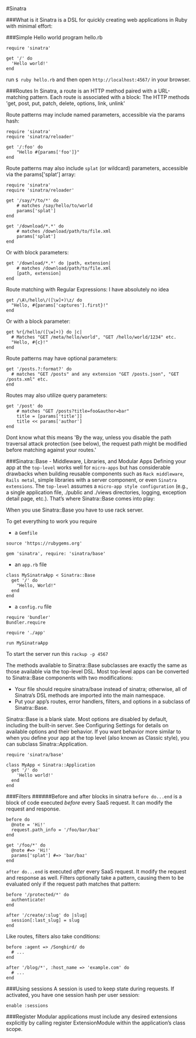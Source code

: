 #Sinatra

###What is it
Sinatra is a DSL for quickly creating web applications in Ruby with minimal effort:

###Simple Hello world program 
hello.rb
```
require 'sinatra'

get '/' do
  'Hello world!'
end
```

run `$ ruby hello.rb` and then open `http://localhost:4567/` in your browser.

###Routes
In Sinatra, a route is an HTTP method paired with a URL-matching pattern. Each route is associated with a block: The HTTP methods 'get, post, put, patch, delete, options, link, unlink'

Route patterns may include named parameters, accessible via the params hash:

```
require 'sinatra'
require 'sinatra/reloader'

get '/:foo' do
    "Hello #{params['foo']}"
end
```
Route patterns may also include `splat` (or wildcard) parameters, accessible via the params['splat'] array:

```
require 'sinatra'
require 'sinatra/reloader'

get '/say/*/to/*' do
    # matches /say/hello/to/world
    params['splat']
end

get '/download/*.*' do
    # matches /download/path/to/file.xml
    params['splat']
end 
```
Or with block parameters:
```
get '/download/*.*' do |path, extension|
    # matches /download/path/to/file.xml
    [path, extension]
end 
```

Route matching with Regular Expressions:
I have absolutely no idea
```
get /\A\/hello\/([\w]+)\z/ do
  "Hello, #{params['captures'].first}!"
end
```
Or with a block parameter:

```
get %r{/hello/([\w]+)} do |c|
  # Matches "GET /meta/hello/world", "GET /hello/world/1234" etc.
  "Hello, #{c}!"
end
```

Route patterns may have optional parameters:
```
get '/posts.?:format?' do
  # matches "GET /posts" and any extension "GET /posts.json", "GET /posts.xml" etc.
end
```

Routes may also utilize query parameters:
```
get '/post' do
    # matches "GET /posts?title=foo&author=bar"
    title = [params['title']]
    title << params['author']
end
```
Dont know what this means 'By the way, unless you disable the path traversal attack protection (see below), the request path might be modified before matching against your routes.'


###Sinatra::Base - Middleware, Libraries, and Modular Apps
Defining your app at the `top-level` works well for `micro-apps` but has considerable drawbacks when building reusable components such as `Rack middleware`, `Rails metal`, simple libraries with a server component, or even `Sinatra extensions`. The `top-level` assumes a `micro-app style configuration` (e.g., a single application file, ./public and ./views directories, logging, exception detail page, etc.). That’s where Sinatra::Base comes into play:

When you use Sinatra::Base you have to use rack server. 

To get everything to work you require 
* a `Gemfile`
```
source 'https://rubygems.org'

gem 'sinatra', require: 'sinatra/base'
```
* an `app.rb` file
```
class MySinatraApp < Sinatra::Base
  get '/' do
    "Hello, World!"
  end
end
```
* a `config.ru` file

```
require 'bundler'
Bundler.require

require './app'

run MySinatraApp
```

To start the server run this `rackup -p 4567`

The methods available to Sinatra::Base subclasses are exactly the same as those available via the top-level DSL.
Most top-level apps can be converted to Sinatra::Base components with two modifications:
* Your file should require sinatra/base instead of sinatra; otherwise, all of Sinatra’s DSL methods are imported into the main namespace.
* Put your app’s routes, error handlers, filters, and options in a subclass of Sinatra::Base.

Sinatra::Base is a blank slate. Most options are disabled by default, including the built-in server. See Configuring Settings for details on available options and their behavior. If you want behavior more similar to when you define your app at the top level (also known as Classic style), you can subclass Sinatra::Application.
```
require 'sinatra/base'

class MyApp < Sinatra::Application
  get '/' do
    'Hello world!'
  end
end
```

###Filters
######Before and after blocks in sinatra
`before do...end` is a block of code executed *before* every SaaS request. It can modify the request and response.

```
before do
  @note = 'Hi!'
  request.path_info = '/foo/bar/baz'
end

get '/foo/*' do
  @note #=> 'Hi!'
  params['splat'] #=> 'bar/baz'
end
```

`after do...end` is executed *after* every SaaS request. It modify the request and response as well.
Filters optionally take a pattern, causing them to be evaluated only if the request path matches that pattern:

```
before '/protected/*' do
  authenticate!
end

after '/create/:slug' do |slug|
  session[:last_slug] = slug
end

```
Like routes, filters also take conditions:

```
before :agent => /Songbird/ do
  # ...
end

after '/blog/*', :host_name => 'example.com' do
  # ...
end
```

###Using sessions 
A session is used to keep state during requests. If activated, you have one session hash per user session:

```
enable :sessions
```

###Register 
Modular applications must include any desired extensions explicitly by calling register ExtensionModule within the application’s class scope.

